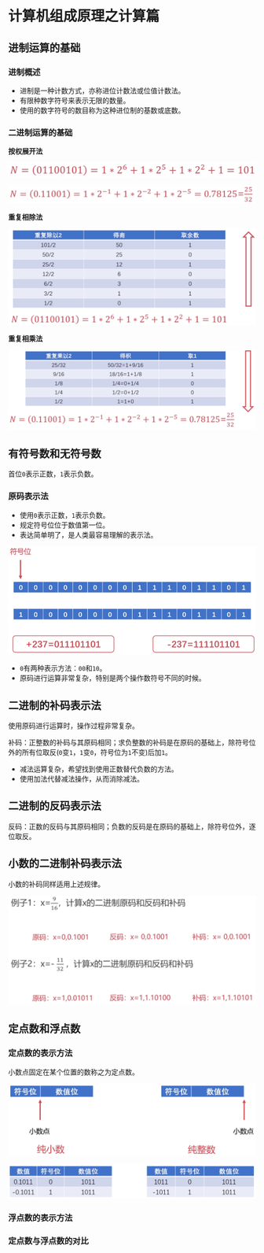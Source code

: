 # 计算机组成原理之计算篇

## 进制运算的基础

### 进制概述

- 进制是一种计数方式，亦称进位计数法或位值计数法。
- 有限种数字符号来表示无限的数量。
- 使用的数字符号的数目称为这种进位制的基数或底数。

### 二进制运算的基础

**按权展开法**

![二进制转十进制](assets/binary-to-decimal.png)

![二进制转十进制](assets/binary-to-decimal-2.png)

**重复相除法**

![十进制转二进制](assets/decimal-to-binary.png)

**重复相乘法**

![十进制转二进制](assets/decimal-to-binary-2.png)

## 有符号数和无符号数

首位`0`表示正数，`1`表示负数。

### 原码表示法

- 使用`0`表示正数，`1`表示负数。
- 规定符号位位于数值第一位。
- 表达简单明了，是人类最容易理解的表示法。

![原码](assets/original-code.png)

- `0`有两种表示方法：`00`和`10`。
- 原码进行运算非常复杂，特别是两个操作数符号不同的时候。

## 二进制的补码表示法

使用原码进行运算时，操作过程非常复杂。

补码：正整数的补码与其原码相同；求负整数的补码是在原码的基础上，除符号位外的所有位取反(`0`变`1`，`1`变`0`，符号位为`1`不变)后加`1`。

- 减法运算复杂，希望找到使用正数替代负数的方法。
- 使用加法代替减法操作，从而消除减法。

## 二进制的反码表示法

反码：正数的反码与其原码相同；负数的反码是在原码的基础上，除符号位外，逐位取反。

## 小数的二进制补码表示法

小数的补码同样适用上述规律。

![小数的补码](assets/decimal-sample.png)

## 定点数和浮点数

### 定点数的表示方法

小数点固定在某个位置的数称之为定点数。

![定点数](assets/fixed-point-number.png)

![定点数](assets/fixed-point-number-2.png)

### 浮点数的表示方法

### 定点数与浮点数的对比
